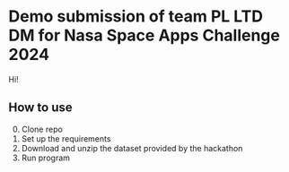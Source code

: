 # Demo submission of team PL LTD DM for Nasa Space Apps Challenge 2024

Hi!


## How to use

0. Clone repo
1. Set up the requirements
3. Download and unzip the dataset provided by the hackathon
4. Run program

